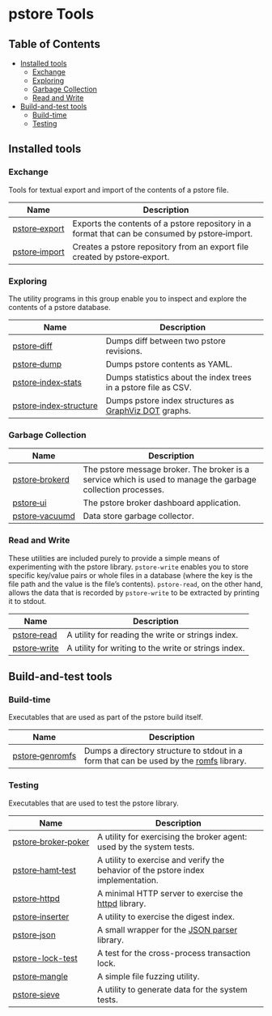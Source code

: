 # pstore Tools

## Table of Contents

*   [Installed tools](#installed-tools)
    *   [Exchange](#exchange)
    *   [Exploring](#exploring)
    *   [Garbage Collection](#garbage-collection)
    *   [Read and Write](#read-and-write)
*   [Build\-and\-test tools](#build-and-test-tools)
    *   [Build\-time](#build-time)
    *   [Testing](#testing)

## Installed tools

### Exchange

Tools for textual export and import of the contents of a pstore file.

| Name | Description |
| --- | --- |
| [pstore&#8209;export](export/) | Exports the contents of a pstore repository in a format that can be consumed by pstore&#8209;import. |
| [pstore&#8209;import](import/) | Creates a pstore repository from an export file created by pstore&#8209;export. |

### Exploring

The utility programs in this group enable you to inspect and explore the contents of a pstore database.

| Name | Description |
| --- | --- |
| [pstore&#8209;diff](diff/) | Dumps diff between two pstore revisions. |
| [pstore&#8209;dump](dump/) | Dumps pstore contents as YAML. |
| [pstore&#8209;index&#8209;stats](index_stats/) | Dumps statistics about the index trees in a pstore file as CSV. |
| [pstore&#8209;index&#8209;structure](index_structure/) | Dumps pstore index structures as [GraphViz DOT](https://graphviz.org) graphs. |

### Garbage Collection

| Name | Description |
| --- | --- |
| [pstore&#8209;brokerd](brokerd/) | The pstore message broker. The broker is a service which is used to manage the garbage collection processes. |
| [pstore&#8209;ui](broker_ui)    | The pstore broker dashboard application. |
| [pstore&#8209;vacuumd](vacuum/) | Data store garbage collector. |


### Read and Write

These utilities are included purely to provide a simple means of experimenting with the pstore library. `pstore-write` enables you to store specific key/value pairs or whole files in a database (where the key is the file path and the value is the file’s contents). `pstore-read`, on the other hand, allows the data that is recorded by `pstore-write` to be extracted by printing it to stdout.

| Name | Description |
| --- | --- |
| [pstore&#8209;read](read/) | A utility for reading the write or strings index. |
| [pstore&#8209;write](write/) | A utility for writing to the write or strings index. |

## Build-and-test tools

### Build-time

Executables that are used as part of the pstore build itself.

| Name | Description |
| --- | --- |
| [pstore&#8209;genromfs](genromfs/) | Dumps a directory structure to stdout in a form that can be used by the [romfs](../include/pstore/romfs) library. |

### Testing

Executables that are used to test the pstore library.

| Name | Description |
| --- | --- |
| [pstore&#8209;broker&#8209;poker](broker_poker/) | A utility for exercising the broker agent: used by the system tests.  |
| [pstore&#8209;hamt&#8209;test](hamt_test/) | A utility to exercise and verify the behavior of the pstore index implementation. |
| [pstore&#8209;httpd](httpd/) | A minimal HTTP server to exercise the [httpd](../include/pstore/httpd) library. |
| [pstore&#8209;inserter](inserter/) | A utility to exercise the digest index. |
| [pstore&#8209;json](json/) | A small wrapper for the [JSON parser](../include/pstore/json) library. |
| [pstore-lock-test](lock_test/) | A test for the cross-process transaction lock. |
| [pstore&#8209;mangle](mangle/) | A simple file fuzzing utility. |
| [pstore&#8209;sieve](sieve/) | A utility to generate data for the system tests. |
